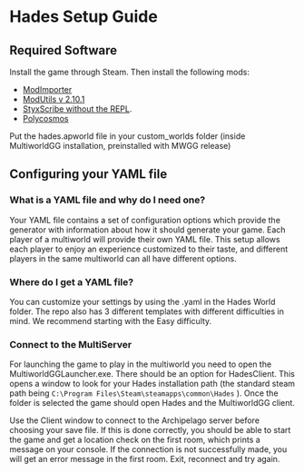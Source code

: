 # Hades Setup Guide

## Required Software

Install the game through Steam. Then install the following mods:

- [ModImporter](https://github.com/SGG-Modding/ModImporter/releases/tag/1.5.2)
- [ModUtils v 2.10.1](https://github.com/SGG-Modding/ModUtil/releases/tag/2.10.1)
- [StyxScribe without the REPL](https://github.com/NaixGames/StyxScribeWithoutREPL).
- [Polycosmos](https://github.com/Naix99/Polycosmos/tree/main/Polycosmos)

Put the hades.apworld file in your custom_worlds folder (inside MultiworldGG installation, preinstalled with MWGG release)

## Configuring your YAML file

### What is a YAML file and why do I need one?

Your YAML file contains a set of configuration options which provide the generator with information about how it should
generate your game. Each player of a multiworld will provide their own YAML file. This setup allows each player to enjoy
an experience customized to their taste, and different players in the same multiworld can all have different options.

### Where do I get a YAML file?

You can customize your settings by using the .yaml in the Hades World folder. The repo also has 3 different
templates with different difficulties in mind. We recommend starting with the Easy difficulty.

### Connect to the MultiServer

For launching the game to play in the multiworld you need to open the MultiworldGGLauncher.exe. There should be an option
for HadesClient. This opens a window to look for your Hades installation path (the standard steam path being 
`C:\Program Files\Steam\steamapps\common\Hades` ). Once the folder is selected the game should open Hades and the MultiworldGG client.

Use the Client window to connect to the Archipelago server before choosing your save file. If this is done correctly, you should
be able to start the game and get a location check on the first room, which prints a message on your console. If the connection
is not successfully made, you will get an error message in the first room. Exit, reconnect and try again.